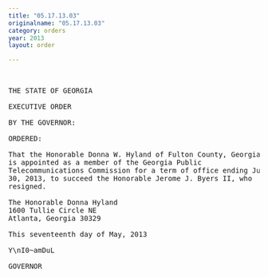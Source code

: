 ```yaml
---
title: "05.17.13.03"
originalname: "05.17.13.03"
category: orders
year: 2013
layout: order

---
```

<pre>
 

THE STATE OF GEORGIA

EXECUTIVE ORDER

BY THE GOVERNOR:

ORDERED:

That the Honorable Donna W. Hyland of Fulton County, Georgia,
is appointed as a member of the Georgia Public
Telecommunications Commission for a term of office ending June
30, 2013, to succeed the Honorable Jerome J. Byers II, who
resigned.

The Honorable Donna Hyland
1600 Tullie Circle NE
Atlanta, Georgia 30329

This seventeenth day of May, 2013

Y\nI0~amDuL

GOVERNOR

</pre>
